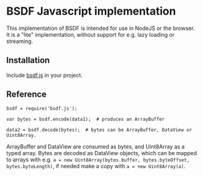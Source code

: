 # BSDF Javascript implementation

This implementation of BSDF is intended for use in NodeJS or the browser.
It is a "lite" implementation, without support for e.g. lazy loading
or streaming.

## Installation

Include [bsdf.js](bsdf.js) in your project.


## Reference

```
bsdf = require('bsdf.js');

var bytes = bsdf.encode(data1);  # produces an ArrayBuffer

data2 = bsdf.decode(bytes);  # bytes can be ArrayBuffer, DataView or Uint8Array.
```

ArrayBuffer and DataView are consumed as bytes, and Uint8Array as a typed array.
Bytes are decoded as DataView objects, which can be mapped to arrays with e.g.
`a = new Uint8Array(bytes.buffer, bytes.byteOffset, bytes.byteLength)`, if needed
make a copy with `a = new Uint8Array(a)`.
 